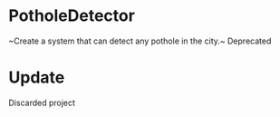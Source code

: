 # PotholeDetector
~Create a system that can detect any pothole in the city.~
Deprecated
# Update
Discarded project
